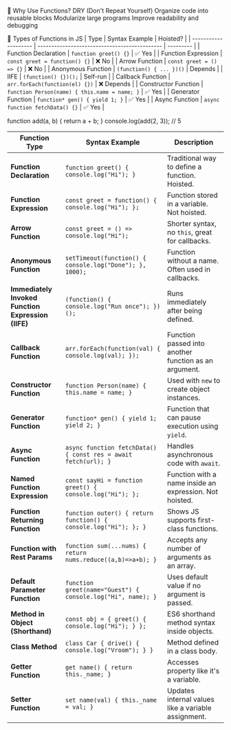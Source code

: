 🧠 Why Use Functions?
DRY (Don't Repeat Yourself)
Organize code into reusable blocks
Modularize large programs
Improve readability and debugging

🔢 Types of Functions in JS
| Type                 | Syntax Example                                | Hoisted?  |
| -------------------- | --------------------------------------------- | --------- |
| Function Declaration | `function greet() {}`                         | ✅ Yes     |
| Function Expression  | `const greet = function() {}`                 | ❌ No      |
| Arrow Function       | `const greet = () => {}`                      | ❌ No      |
| Anonymous Function   | `(function() { ... })()`                      | Depends   |
| IIFE                 | `(function() {})();`                          | Self-run  |
| Callback Function    | `arr.forEach(function(el) {})`                | ❌ Depends |
| Constructor Function | `function Person(name) { this.name = name; }` | ✅ Yes     |
| Generator Function   | `function* gen() { yield 1; }`                | ✅ Yes     |
| Async Function       | `async function fetchData() {}`               | ✅ Yes     |

function add(a, b) {
  return a + b;
}
console.log(add(2, 3)); // 5


| Function Type                                      | Syntax Example                                                   | Description                                             |
| -------------------------------------------------- | ---------------------------------------------------------------- | ------------------------------------------------------- |
| **Function Declaration**                           | `function greet() { console.log("Hi"); }`                        | Traditional way to define a function. Hoisted.          |
| **Function Expression**                            | `const greet = function() { console.log("Hi"); };`               | Function stored in a variable. Not hoisted.             |
| **Arrow Function**                                 | `const greet = () => console.log("Hi");`                         | Shorter syntax, no `this`, great for callbacks.         |
| **Anonymous Function**                             | `setTimeout(function() { console.log("Done"); }, 1000);`         | Function without a name. Often used in callbacks.       |
| **Immediately Invoked Function Expression (IIFE)** | `(function() { console.log("Run once"); })();`                   | Runs immediately after being defined.                   |
| **Callback Function**                              | `arr.forEach(function(val) { console.log(val); });`              | Function passed into another function as an argument.   |
| **Constructor Function**                           | `function Person(name) { this.name = name; }`                    | Used with `new` to create object instances.             |
| **Generator Function**                             | `function* gen() { yield 1; yield 2; }`                          | Function that can pause execution using `yield`.        |
| **Async Function**                                 | `async function fetchData() { const res = await fetch(url); }`   | Handles asynchronous code with `await`.                 |
| **Named Function Expression**                      | `const sayHi = function greet() { console.log("Hi"); };`         | Function with a name inside an expression. Not hoisted. |
| **Function Returning Function**                    | `function outer() { return function() { console.log("Hi"); }; }` | Shows JS supports first-class functions.                |
| **Function with Rest Params**                      | `function sum(...nums) { return nums.reduce((a,b)=>a+b); }`      | Accepts any number of arguments as an array.            |
| **Default Parameter Function**                     | `function greet(name="Guest") { console.log("Hi", name); }`      | Uses default value if no argument is passed.            |
| **Method in Object (Shorthand)**                   | `const obj = { greet() { console.log("Hi"); } };`                | ES6 shorthand method syntax inside objects.             |
| **Class Method**                                   | `class Car { drive() { console.log("Vroom"); } }`                | Method defined in a class body.                         |
| **Getter Function**                                | `get name() { return this._name; }`                              | Accesses property like it's a variable.                 |
| **Setter Function**                                | `set name(val) { this._name = val; }`                            | Updates internal values like a variable assignment.     |
